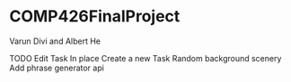 # COMP426FinalProject
Varun Divi and Albert He

TODO
Edit Task In place
Create a new Task
Random background scenery
Add phrase generator api